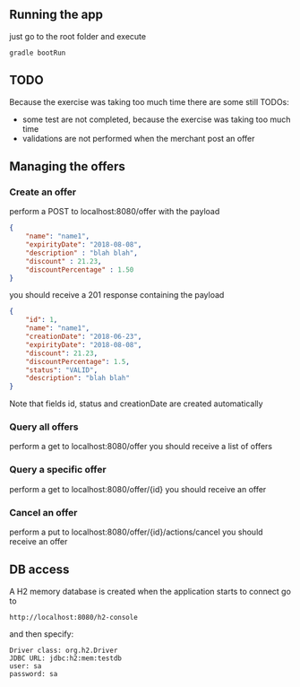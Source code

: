 ## Running the app

just go to the root folder and execute

```
gradle bootRun
```

## TODO

Because the exercise was taking too much time there are some still TODOs:

- some test are not completed, because the exercise was taking too much time
- validations are not performed when the merchant post an offer


## Managing the offers
### Create an offer

perform a POST to localhost:8080/offer with the payload

```json
{
    "name": "name1",
    "expirityDate": "2018-08-08",
    "description" : "blah blah",
    "discount" : 21.23,
    "discountPercentage" : 1.50
}
```

you should receive a 201 response containing the payload

```json
{
    "id": 1,
    "name": "name1",
    "creationDate": "2018-06-23",
    "expirityDate": "2018-08-08",
    "discount": 21.23,
    "discountPercentage": 1.5,
    "status": "VALID",
    "description": "blah blah"
}
```

Note that fields id, status and creationDate are created automatically

### Query all offers

perform a get to localhost:8080/offer you should receive a list of offers

### Query a specific offer

perform a get to localhost:8080/offer/{id} you should receive an offer

### Cancel an offer

perform a put to localhost:8080/offer/{id}/actions/cancel you should receive an offer

## DB access

A H2 memory database is created when the application starts to connect go to

```
http://localhost:8080/h2-console
```

and then specify:

```
Driver class: org.h2.Driver
JDBC URL: jdbc:h2:mem:testdb
user: sa
password: sa
```


